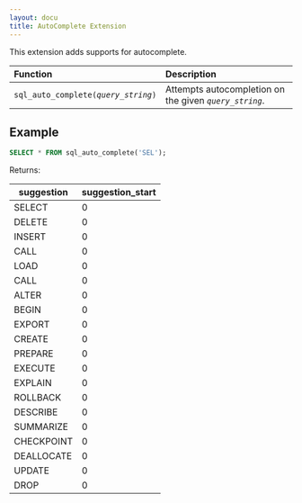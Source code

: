 ```yaml
---
layout: docu
title: AutoComplete Extension
---
```


This extension adds supports for autocomplete. 

| Function                                | Description                                            |
|:----------------------------------------|:-------------------------------------------------------|
| `sql_auto_complete(`*`query_string`*`)` | Attempts autocompletion on the given *`query_string`*. |

## Example

```sql
SELECT * FROM sql_auto_complete('SEL');
```

Returns:

| suggestion  | suggestion_start |
| ----------- | ---------------- |
| SELECT      |                0 |
| DELETE      |                0 |
| INSERT      |                0 |
| CALL        |                0 |
| LOAD        |                0 |
| CALL        |                0 |
| ALTER       |                0 |
| BEGIN       |                0 |
| EXPORT      |                0 |
| CREATE      |                0 |
| PREPARE     |                0 |
| EXECUTE     |                0 |
| EXPLAIN     |                0 |
| ROLLBACK    |                0 |
| DESCRIBE    |                0 |
| SUMMARIZE   |                0 |
| CHECKPOINT  |                0 |
| DEALLOCATE  |                0 |
| UPDATE      |                0 |
| DROP        |                0 |